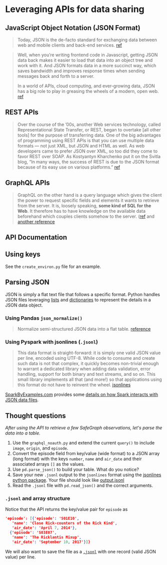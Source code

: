 # Leveraging APIs for data sharing

## JavaScript Object Notation (JSON Format)

> Today, JSON is the de-facto standard for exchanging data between web and mobile clients and back-end services. [ref](https://www.infoworld.com/article/3222851/what-is-json-a-better-format-for-data-exchange.html)

> Well, when you’re writing frontend code in Javascript, getting JSON data back makes it easier to load that data into an object tree and work with it. And JSON formats data in a more succinct way, which saves bandwidth and improves response times when sending messages back and forth to a server.
>   
>In a world of APIs, cloud computing, and ever-growing data, JSON has a big role to play in greasing the wheels of a modern, open web. [ref](https://blog.sqlizer.io/posts/json-history/)

## REST APIs

> Over the course of the ’00s, another Web services technology, called Representational State Transfer, or REST, began to overtake [all other tools] for the purpose of transferring data. One of the big advantages of programming using REST APIs is that you can use multiple data formats — not just XML, but JSON and HTML as well. As web developers came to prefer JSON over XML, so too did they come to favor REST over SOAP. As Kostyantyn Kharchenko put it on the Svitla blog, “In many ways, the success of REST is due to the JSON format because of its easy use on various platforms.” [ref](https://www.infoworld.com/article/3222851/what-is-json-a-better-format-for-data-exchange.html)

## GraphQL APIs

> GraphQL on the other hand is a query language which gives the client the power to request specific fields and elements it wants to retrieve from the server. It is, loosely speaking, __some kind of SQL for the Web__. It therefore has to have knowledge on the available data beforehand which couples clients somehow to the server. ([ref](https://stackoverflow.com/questions/48022349/what-is-difference-between-rest-api-and-graph-api) and [another reference](https://zapier.com/engineering/graph-apis/)

## API Documentation

## Using keys

See the `create_environ.py` file for an example.

## Parsing JSON 

JSON is simply a flat text file that follows a specific format.  Python handles JSON files leveraging [lists](https://www.programiz.com/python-programming/methods/list/append) and [dictionaries](https://www.programiz.com/python-programming/methods/dictionary) to represent the details in a JSON data object.

### Using Pandas `json_normalize()`

> Normalize semi-structured JSON data into a flat table. [reference](https://pandas.pydata.org/docs/reference/api/pandas.json_normalize.html)

### Using Pyspark with jsonlines (`.jsonl`)

> This data format is straight-forward: it is simply one valid JSON value per line, encoded using UTF-8. While code to consume and create such data is not that complex, it quickly becomes non-trivial enough to warrant a dedicated library when adding data validation, error handling, support for both binary and text streams, and so on. This small library implements all that (and more!) so that applications using this format do not have to reinvent the wheel. [jsonlines](https://jsonlines.readthedocs.io/en/latest/)

[SparkByExamples.com](https://sparkbyexamples.com/) provides some [details on how Spark interacts with JSON data files](https://sparkbyexamples.com/spark/spark-read-and-write-json-file/).

## Thought questions

_After using the API to retrieve a few SafeGraph observations, let's parse the data into a table._

1. Use the `graphql_noauth.py` and extend the current `query()` to include `image`, `origin`, and `episode`.
2. Convert the episode field from key/value (wide format) to a JSON array (long format) with the keys `number`, `name` and `air_date` and their associated arrays `[]` as the values.
3. Use `pd.parse_json()` to build your table. What do you notice?
4. Save your new `.jsonl` output to the `jsonlines` format using the [jsonlines python package](https://jsonlines.readthedocs.io/en/latest/). Your file should look like [output.jsonl](output.jsonl)
5. Read the `.jsonl` file with `pd.read_json()` and the correct arguments.

### `.jsonl` and array structure

Notice that the API returns the key/value pair for `episode` as

```JSON
'episode': [{'episode': 'S01E10',
   'name': 'Close Rick-counters of the Rick Kind',
   'air_date': 'April 7, 2014'},
  {'episode': 'S03E07',
   'name': 'The Ricklantis Mixup',
   'air_date': 'September 10, 2017'}]}
```

We will also want to save the file as a [`.jsonl`](https://jsonlines.org/) with one record (valid JSON value) per line.
